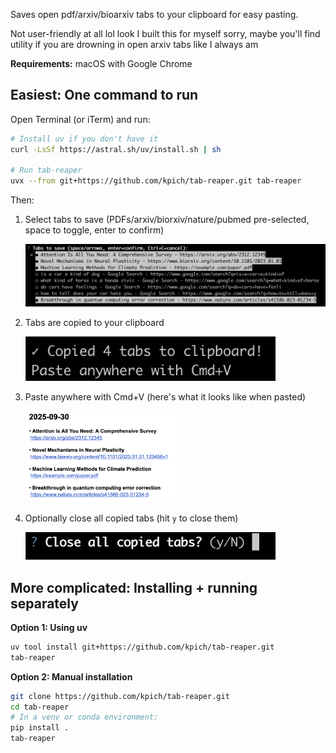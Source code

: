 
Saves open pdf/arxiv/bioarxiv tabs to your clipboard for easy pasting.

Not user-friendly at all lol look I built this for myself sorry, maybe you'll find
utility if you are drowning in open arxiv tabs like I always am

**Requirements:** macOS with Google Chrome

## Easiest: One command to run

Open Terminal (or iTerm) and run:

```bash
# Install uv if you don't have it
curl -LsSf https://astral.sh/uv/install.sh | sh

# Run tab-reaper
uvx --from git+https://github.com/kpich/tab-reaper.git tab-reaper
```

Then:

1. Select tabs to save (PDFs/arxiv/biorxiv/nature/pubmed pre-selected, space to toggle, enter to confirm)

   ![Selection screen](readme_images/step1_selection.png)

2. Tabs are copied to your clipboard

   <img src="readme_images/step2_copied.png" width="400">

3. Paste anywhere with Cmd+V (here's what it looks like when pasted)

   <img src="readme_images/step3_pasted.png" width="50%">

4. Optionally close all copied tabs (hit `y` to close them)

   <img src="readme_images/step4_close.png" width="400">

## More complicated: Installing + running separately

**Option 1: Using uv**
```bash
uv tool install git+https://github.com/kpich/tab-reaper.git
tab-reaper
```

**Option 2: Manual installation**
```bash
git clone https://github.com/kpich/tab-reaper.git
cd tab-reaper
# In a venv or conda environment:
pip install .
tab-reaper
```
